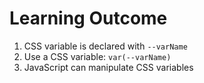 # Learning Outcome

1. CSS variable is declared with <code>--varName</code>
2. Use a CSS variable: <code>var(--varName)</code>
3. JavaScript can manipulate CSS variables

